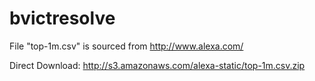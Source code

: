 bvictresolve
============

File "top-1m.csv" is sourced from http://www.alexa.com/

Direct Download: http://s3.amazonaws.com/alexa-static/top-1m.csv.zip
